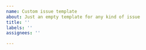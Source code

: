 ```yaml
---
name: Custom issue template
about: Just an empty template for any kind of issue
title: ''
labels: ''
assignees: ''

---
```



